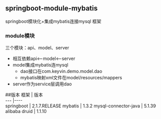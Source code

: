 ## springboot-module-mybatis

springboot模块化+集成mybatis连接mysql 框架

### module模块
三个模块：api、model、server   
+ 相互依赖api<--model<--server   
+ model集成mybatis连mysql
    - dao接口在com.keyvin.demo.model.dao
    - mybatis映射xml文件在model/resources/mappers   
+ server作为service层调用dao

##版本
 框架 | 版本   
 --- |----   
springboot | 2.1.7.RELEASE
mybatis | 1.3.2 
mysql-connector-java | 5.1.39 
alibaba druid | 1.1.10 